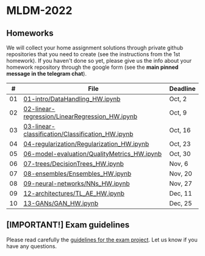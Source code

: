 # MLDM-2022

## Homeworks

We will collect your home assignment solutions through private github repositories that you need to create (see the instructions from the 1st homework). If you haven't done so yet, please give us the info about your homework repository through the google form (see the **main pinned message in the telegram chat**).

\# | File | Deadline
-|-|-
01 | [01-intro/DataHandling_HW.ipynb](https://github.com/HSE-LAMBDA/MLDM-2022/blob/main/01-intro/DataHandling_HW.ipynb) | Oct, 2
02| [02-linear-regression/LinearRegression_HW.ipynb](https://github.com/HSE-LAMBDA/MLDM-2022/blob/main/02-linear-regression/LinearRegression_HW.ipynb) | Oct, 9
03| [03-linear-classification/Classification_HW.ipynb](https://github.com/HSE-LAMBDA/MLDM-2022/blob/main/03-linear-classification/Classification_HW.ipynb) | Oct, 16
04| [04-regularization/Regularization_HW.ipynb](https://github.com/HSE-LAMBDA/MLDM-2022/blob/main/04-regularization/Regularization_HW.ipynb) | Oct, 23
05| [06-model-evaluation/QualityMetrics_HW.ipynb](https://github.com/HSE-LAMBDA/MLDM-2022/blob/main/06-model-evaluation/QualityMetrics_HW.ipynb) | Oct, 30
06| [07-trees/DecisionTrees_HW.ipynb](https://github.com/HSE-LAMBDA/MLDM-2022/blob/main/07-trees/DecisionTrees_HW.ipynb) | Nov, 6
07| [08-ensembles/Ensembles_HW.ipynb](https://github.com/HSE-LAMBDA/MLDM-2022/blob/main/08-ensembles/Ensembles_HW.ipynb) | Nov, 20
08| [09-neural-networks/NNs_HW.ipynb](https://github.com/HSE-LAMBDA/MLDM-2022/blob/main/09-neural-networks/NNs_HW.ipynb) | Nov, 27
09| [12-architectures/TL_AE_HW.ipynb](https://github.com/HSE-LAMBDA/MLDM-2022/blob/main/12-architectures/TL_AE_HW.ipynb) | Dec, 11
10| [13-GANs/GAN_HW.ipynb](https://github.com/HSE-LAMBDA/MLDM-2022/blob/main/13-GANs/GAN_HW.ipynb) | Dec, 25

## [IMPORTANT!] Exam guidelines
Please read carefully the [guidelines for the exam project](https://github.com/HSE-LAMBDA/mldm-2022/blob/main/Exam-project-guidelines.md). Let us know if you have any questions.
